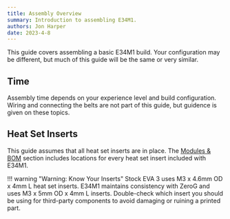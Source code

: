 ```yaml
---
title: Assembly Overview
summary: Introduction to assembling E34M1.
authors: Jon Harper
date: 2023-4-8
---
```


This guide covers assembling a basic E34M1 build. Your configuration may be different, but much of this guide will be the same or very similar.

## Time

Assembly time depends on your experience level and build configuration. Wiring and connecting the belts are not part of this guide, but guidence is given on these topics.


## Heat Set Inserts

This guide assumes that all heat set inserts are in place. The [Modules & BOM](../modules/index.md) section includes locations for every heat set insert included with E34M1.

!!! warning "Warning: Know Your Inserts"
    Stock EVA 3 uses M3 x 4.6mm OD x 4mm L heat set inserts. E34M1 maintains consistency with ZeroG and uses M3 x 5mm OD x 4mm L inserts. Double-check which insert you should be using for third-party components to avoid damaging or ruining a printed part.

<!-- <iframe src="https://jon-harper.github.io/E34M1/assets/vid/hotend.mp4" frameborder="0" width="100%" height="600px" allowfullscreen></iframe> -->